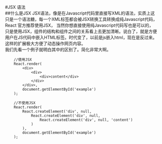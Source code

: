 #JSX 语法  
##什么是JSX
JSX语法，像是在Javascript代码里直接写XML的语法，实质上这只是一个语法糖，每一个XML标签都会被JSX转换工具转换成纯Javascript代码，React 官方推荐使用JSX， 当然你想直接使用纯Javascript代码写也是可以的，只是使用JSX，组件的结构和组件之间的关系看上去更加清晰。说白了，就是方便用户在JS代码中嵌入HTML标签。时代变了，以前是js嵌入html，现在是反过来。这样的扩展极大方便了动态操作网页内容。  
我们先看一个例子就明白其中的区别了。简化非常大啊。
```JS
    //使用JSX
    React.render(
        <div>
            <div>
                <div>content</div>
            </div>
        </div>,
        document.getElementById('example')
    );
     
    //不使用JSX
    React.render(
        React.createElement('div', null,
            React.createElement('div', null,
                React.createElement('div', null, 'content')
            )
        ),
        document.getElementById('example')
    );
```
